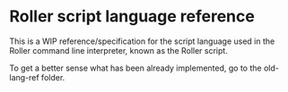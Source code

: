 # Roller script language reference

This is a WIP reference/specification for the script language used in the Roller command line interpreter, known as the Roller script.

To get a better sense what has been already implemented, go to the old-lang-ref folder.
